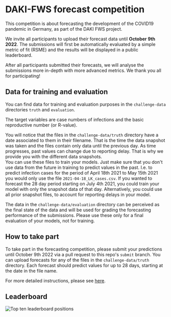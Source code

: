 # DAKI-FWS forecast competition

This competition is about forecasting the development of the COVID19 pandemic in Germany, as part of the DAKI FWS project.

We invite all participants to upload their forecast data until **October 9th 2022**.
The submissions will first be automatically evaluated by a simple metric of fit (RSME) and the results will be displayed in a public leaderboard.

After all participants submitted their forecasts, we will analyse the submissions more in-depth with more advanced metrics.
We thank you all for participating!

## Data for training and evaluation
You can find data for training and evaluation purposes in the `challenge-data` directories `truth` and `evaluation`.

The target variables are case numbers of infections and the basic reproductive number (or R-value). 

You will notice that the files in the `challenge-data/truth` directory have a date associated to them in their filename. 
That is the time the data snapshot was taken and the files contain only data until the previous day.
As time progresses, past values can change due to reporting delay. That is why we provide you with the different data snapshots.  
You can use these files to train your models. Just make sure that you don't use data from the future in training to predict values in the past.
I.e. to predict infection cases for the period of April 18th 2021 to May 15th 2021 you would only use the file `2021-04-18_LK_cases.csv`.
If you wanted to forecast the 28 day period starting on July 4th 2021, you could train your model with only the snapshot data of that day.
Alternatively, you could use all prior snapshot files, to account for reporting delays in your model.

The data in the `challenge-data/evaluation` directory can be perceived as the final state of the data and will be used for grading the forecasting performance of the submissions.
Please use these only for a final evaluation of your models, not for training.

## How to take part
To take part in the forecasting competition, please submit your predictions until October 9th 2022 via a pull request to this repo's `submit` branch.
You can upload forecasts for any of the files in the `challenge-data/truth` directory. Each forecast should predict values for up to 28 days, starting at the date in the file name.

For more detailed instructions, please see [here](https://github.com/rki-daki-fws/forecast-competition/blob/main/submissions/README.md).

## Leaderboard

![Top ten leaderboard positions](https://github.com/mlbach/example-competition/blob/main/leaderboard_snapshot.png)